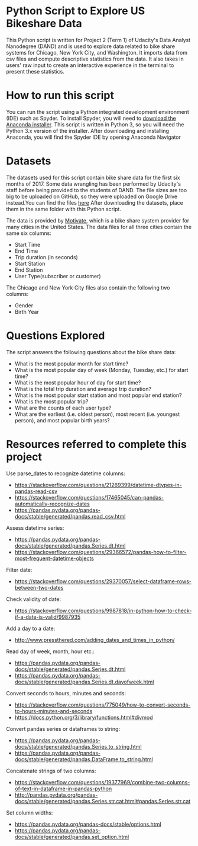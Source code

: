 # Python Script to Explore US Bikeshare Data

This Python script is written for Project 2 (Term 1) of Udacity's Data Analyst Nanodegree (DAND) and is used to explore data related to bike share systems for Chicago, New York City, and Washington. It imports data from csv files and compute descriptive statistics from the data. It also takes in users' raw input to create an interactive experience in the terminal to present these statistics.

# How to run this script

You can run the script using a Python integrated development environment (IDE) such as Spyder. To install Spyder, you will need to [download the Anaconda installer](https://www.anaconda.com/download/). This script is written in Python 3, so you will need the Python 3.x version of the installer. After downloading and installing Anaconda, you will find the Spyder IDE by opening Anaconda Navigator

# Datasets

The datasets used for this script contain bike share data for the first six months of 2017. Some data wrangling has been performed by Udacity's staff before being provided to the students of DAND. The file sizes are too big to be uploaded on GitHub, so they were uploaded on Google Drive instead.You can find the files [here](https://drive.google.com/drive/folders/16FfhNDfAh0DvTIRw9r0plmWZlHPEcBa4) After downloading the datasets, place them in the same folder with this Python script.

The data is provided by [Motivate](https://www.motivateco.com/), which is a bike share system provider for many cities in the United States. The data files for all three cities contain the same six columns:
* Start Time
* End Time
* Trip duration (in seconds)
* Start Station
* End Station
* User Type(subscriber or customer)

The Chicago and New York City files also contain the following two columns:

* Gender
* Birth Year

# Questions Explored

The script answers the following questions about the bike share data:

* What is the most popular month for start time?
* What is the most popular day of week (Monday, Tuesday, etc.) for start time?
* What is the most popular hour of day for start time?
* What is the total trip duration and average trip duration?
* What is the most popular start station and most popular end station?
* What is the most popular trip?
* What are the counts of each user type?
* What are the earliest (i.e. oldest person), most recent (i.e. youngest person), and most popular birth years?

# Resources referred to complete this project

Use parse_dates to recognize datetime columns:

* https://stackoverflow.com/questions/21269399/datetime-dtypes-in-pandas-read-csv
* https://stackoverflow.com/questions/17465045/can-pandas-automatically-recognize-dates
* https://pandas.pydata.org/pandas-docs/stable/generated/pandas.read_csv.html

Assess datetime series:

* https://pandas.pydata.org/pandas-docs/stable/generated/pandas.Series.dt.html
* https://stackoverflow.com/questions/29366572/pandas-how-to-filter-most-frequent-datetime-objects

Filter date:

* https://stackoverflow.com/questions/29370057/select-dataframe-rows-between-two-dates

Check validity of date:

* https://stackoverflow.com/questions/9987818/in-python-how-to-check-if-a-date-is-valid/9987935

Add a day to a date:

* http://www.pressthered.com/adding_dates_and_times_in_python/

Read day of week, month, hour etc.:

* https://pandas.pydata.org/pandas-docs/stable/generated/pandas.Series.dt.html
* https://pandas.pydata.org/pandas-docs/stable/generated/pandas.Series.dt.dayofweek.html

Convert seconds to hours, minutes and seconds:

* https://stackoverflow.com/questions/775049/how-to-convert-seconds-to-hours-minutes-and-seconds
* https://docs.python.org/3/library/functions.html#divmod

Convert pandas series or dataframes to string:

* https://pandas.pydata.org/pandas-docs/stable/generated/pandas.Series.to_string.html
* https://pandas.pydata.org/pandas-docs/stable/generated/pandas.DataFrame.to_string.html

Concatenate strings of two columns:

* https://stackoverflow.com/questions/19377969/combine-two-columns-of-text-in-dataframe-in-pandas-python
* http://pandas.pydata.org/pandas-docs/stable/generated/pandas.Series.str.cat.html#pandas.Series.str.cat

Set column widths:

* https://pandas.pydata.org/pandas-docs/stable/options.html
* https://pandas.pydata.org/pandas-docs/stable/generated/pandas.set_option.html


